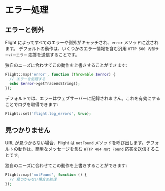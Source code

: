 # エラー処理

## エラーと例外

Flight によってすべてのエラーや例外がキャッチされ、`error` メソッドに渡されます。
デフォルトの動作は、いくつかのエラー情報を含む汎用 `HTTP 500 内部サーバーエラー` 応答を送信することです。

独自のニーズに合わせてこの動作を上書きすることができます:

```php
Flight::map('error', function (Throwable $error) {
  // エラーを処理する
  echo $error->getTraceAsString();
});
```

デフォルトでは、エラーはウェブサーバーに記録されません。これを有効にすることでログを取得できます:

```php
Flight::set('flight.log_errors', true);
```

## 見つかりません

URL が見つからない場合、Flight は `notFound` メソッドを呼び出します。デフォルトの動作は、簡単なメッセージを含む `HTTP 404 Not Found` 応答を送信することです。

独自のニーズに合わせてこの動作を上書きすることができます:

```php
Flight::map('notFound', function () {
  // 見つからない場合の処理
});
```